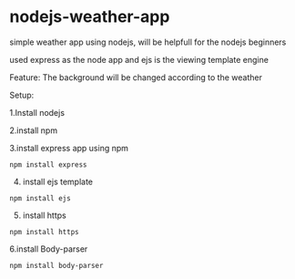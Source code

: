 # nodejs-weather-app
simple weather app using nodejs, will be helpfull for the nodejs beginners

used express as the node app and ejs is the viewing template engine


Feature:
The background will be changed according to the weather


Setup:

1.Install nodejs

2.install npm

3.install express app using npm 

``npm install express``

4. install ejs template 

``npm install ejs``

5. install https

``npm install https``

6.install Body-parser 

``npm install body-parser``




